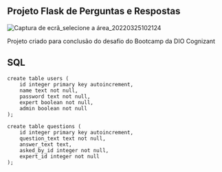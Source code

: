 ## Projeto Flask de Perguntas e Respostas

![Captura de ecrã_selecione a área_20220325102124](https://user-images.githubusercontent.com/84031272/160128662-521bf7d4-1a5b-4c9b-bd30-e6c4fb814125.png)

Projeto criado para conclusão do desafio do Bootcamp da DIO Cognizant

## SQL

```
create table users (
    id integer primary key autoincrement,
    name text not null,
    password text not null,
    expert boolean not null,
    admin boolean not null
);

create table questions (
    id integer primary key autoincrement,
    question_text text not null,
    answer_text text,
    asked_by_id integer not null,
    expert_id integer not null
);

```
